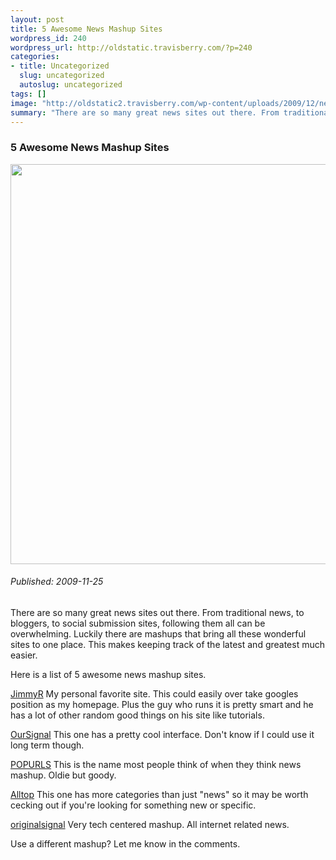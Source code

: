 ```yaml
--- 
layout: post
title: 5 Awesome News Mashup Sites
wordpress_id: 240
wordpress_url: http://oldstatic.travisberry.com/?p=240
categories: 
- title: Uncategorized
  slug: uncategorized
  autoslug: uncategorized
tags: []
image: "http://oldstatic2.travisberry.com/wp-content/uploads/2009/12/newspapers.jpg"
summary: "There are so many great news sites out there. From traditional news, to bloggers, to social submission sites, following them all can be overwhelming. Luckily there are mashups that bring all these wonderful sites to one place."
---
```

<article class="post clearfix">
  <h3>5 Awesome News Mashup Sites</h3>
  <a href="http://www.flickr.com/photos/shironekoeuro/4040697914/" class="postImageLink"><img src="http://oldstatic2.travisberry.com/wp-content/uploads/2009/12/newspapers.jpg" alt="" class="thumbnail alignleft" width=640  /></a>
  <h6>Published: 2009-11-25</h6>

There are so many great news sites out there. From traditional news, to bloggers, to social submission sites, following them all can be overwhelming. Luckily there are mashups that bring all these wonderful sites to one place. This makes keeping track of the latest and greatest much easier.  
<div class="clearfix"></div>
Here is a list of 5 awesome news mashup sites.

[JimmyR](http://www.jimmyr.com) My personal favorite site. This could easily over take googles position as my homepage. Plus the guy who runs it is pretty smart and he has a lot of other random good things on his site like tutorials.

[OurSignal](http://oursignal.com/static/about) This one has a pretty cool interface. Don't know if I could use it long term though.

[POPURLS](http://popurls.com/) This is the name most people think of when they think news mashup. Oldie but goody.

[Alltop](http://alltop.com/) This one has more categories than just "news" so it may be worth cecking out if you're looking for something new or specific.

[originalsignal](http://web20.originalsignal.com/) Very tech centered mashup. All internet related news.

Use a different mashup? Let me know in the comments.

</article>
